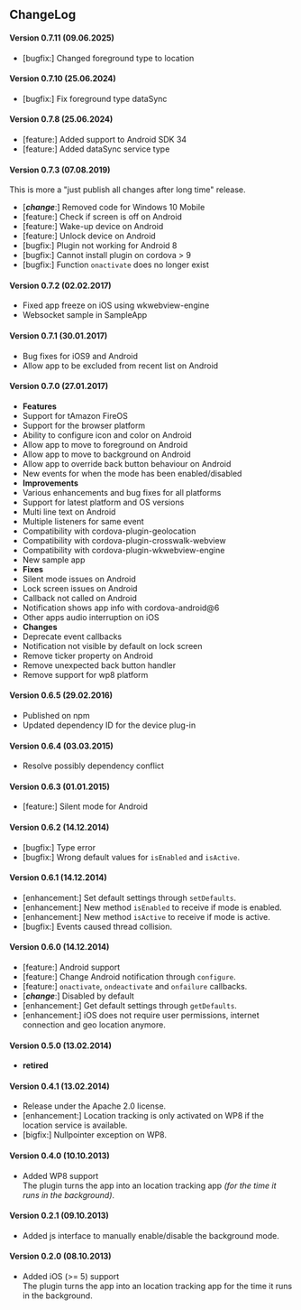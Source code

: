 ## ChangeLog

#### Version 0.7.11 (09.06.2025)
- [bugfix:] Changed foreground type to location

#### Version 0.7.10 (25.06.2024)
- [bugfix:] Fix foreground type dataSync

#### Version 0.7.8 (25.06.2024)
- [feature:] Added support to Android SDK 34
- [feature:] Added dataSync service type

#### Version 0.7.3 (07.08.2019)
This is more a "just publish all changes after long time" release.
- [___change___:] Removed code for Windows 10 Mobile
- [feature:] Check if screen is off on Android
- [feature:] Wake-up device on Android
- [feature:] Unlock device on Android
- [bugfix:] Plugin not working for Android 8
- [bugfix:] Cannot install plugin on cordova > 9
- [bugfix:] Function `onactivate` does no longer exist

#### Version 0.7.2 (02.02.2017)
- Fixed app freeze on iOS using wkwebview-engine
- Websocket sample in SampleApp

#### Version 0.7.1 (30.01.2017)
- Bug fixes for iOS9 and Android
- Allow app to be excluded from recent list on Android

#### Version 0.7.0 (27.01.2017)
- __Features__
 - Support for tAmazon FireOS
 - Support for the browser platform
 - Ability to configure icon and color on Android
 - Allow app to move to foreground on Android
 - Allow app to move to background on Android
 - Allow app to override back button behaviour on Android
 - New events for when the mode has been enabled/disabled
- __Improvements__
 - Various enhancements and bug fixes for all platforms
 - Support for latest platform and OS versions
 - Multi line text on Android
 - Multiple listeners for same event
 - Compatibility with cordova-plugin-geolocation
 - Compatibility with cordova-plugin-crosswalk-webview
 - Compatibility with cordova-plugin-wkwebview-engine
 - New sample app
- __Fixes__
 - Silent mode issues on Android
 - Lock screen issues on Android
 - Callback not called on Android  
 - Notification shows app info with cordova-android@6
 - Other apps audio interruption on iOS
- __Changes__
 - Deprecate event callbacks
 - Notification not visible by default on lock screen
 - Remove ticker property on Android
 - Remove unexpected back button handler
 - Remove support for wp8 platform

#### Version 0.6.5 (29.02.2016)
- Published on npm
- Updated dependency ID for the device plug-in

#### Version 0.6.4 (03.03.2015)
- Resolve possibly dependency conflict

#### Version 0.6.3 (01.01.2015)
- [feature:] Silent mode for Android

#### Version 0.6.2 (14.12.2014)
- [bugfix:] Type error
- [bugfix:] Wrong default values for `isEnabled` and `isActive`.

#### Version 0.6.1 (14.12.2014)
- [enhancement:] Set default settings through `setDefaults`.
- [enhancement:] New method `isEnabled` to receive if mode is enabled.
- [enhancement:] New method `isActive` to receive if mode is active.
- [bugfix:] Events caused thread collision.


#### Version 0.6.0 (14.12.2014)
- [feature:] Android support
- [feature:] Change Android notification through `configure`.
- [feature:] `onactivate`, `ondeactivate` and `onfailure` callbacks.
- [___change___:] Disabled by default
- [enhancement:] Get default settings through `getDefaults`.
- [enhancement:] iOS does not require user permissions, internet connection and geo location anymore.

#### Version 0.5.0 (13.02.2014)
- __retired__

#### Version 0.4.1 (13.02.2014)
- Release under the Apache 2.0 license.
- [enhancement:] Location tracking is only activated on WP8 if the location service is available.
- [bigfix:] Nullpointer exception on WP8.

#### Version 0.4.0 (10.10.2013)
- Added WP8 support<br>
  The plugin turns the app into an location tracking app *(for the time it runs in the background)*.

#### Version 0.2.1 (09.10.2013)
- Added js interface to manually enable/disable the background mode.

#### Version 0.2.0 (08.10.2013)
- Added iOS (>= 5) support<br>
  The plugin turns the app into an location tracking app for the time it runs in the background.
